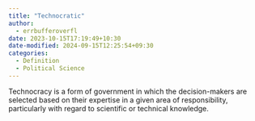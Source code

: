 ```yaml
---
title: "Technocratic"
author:
  - errbufferoverfl
date: 2023-10-15T17:19:49+10:30
date-modified: 2024-09-15T12:25:54+09:30
categories:
  - Definition
  - Political Science
---
```


Technocracy is a form of government in which the decision-makers are selected based on their expertise in a given area of responsibility, particularly with regard to scientific or technical knowledge.
